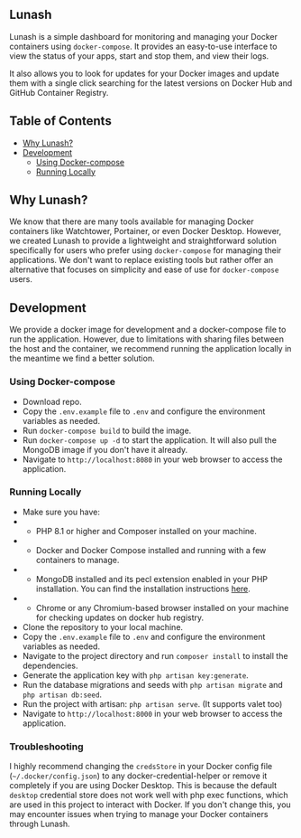## Lunash

Lunash is a simple dashboard for monitoring and managing your Docker containers using `docker-compose`. It provides an easy-to-use interface to view the status of your apps, start and stop them, and view their logs.

It also allows you to look for updates for your Docker images and update them with a single click searching for the latest versions on Docker Hub and GitHub Container Registry.

## Table of Contents

-   [Why Lunash?](#why-lunash)
-   [Development](#development)
    -   [Using Docker-compose](#using-docker-compose)
    -   [Running Locally](#running-locally)

## Why Lunash?

We know that there are many tools available for managing Docker containers like Watchtower, Portainer, or even Docker Desktop. However, we created Lunash to provide a lightweight and straightforward solution specifically for users who prefer using `docker-compose` for managing their applications.
We don't want to replace existing tools but rather offer an alternative that focuses on simplicity and ease of use for `docker-compose` users.

## Development

We provide a docker image for development and a docker-compose file to run the application. However, due to limitations with sharing files between the host and the container, we recommend running the application locally in the meantime we find a better solution.

### Using Docker-compose

-   Download repo.
-   Copy the `.env.example` file to `.env` and configure the environment variables as needed.
-   Run `docker-compose build` to build the image.
-   Run `docker-compose up -d` to start the application. It will also pull the MongoDB image if you don't have it already.
-   Navigate to `http://localhost:8080` in your web browser to access the application.

### Running Locally

-   Make sure you have:
-   -   PHP 8.1 or higher and Composer installed on your machine.
-   -   Docker and Docker Compose installed and running with a few containers to manage.
-   -   MongoDB installed and its pecl extension enabled in your PHP installation. You can find the installation instructions [here](https://www.php.net/manual/en/mongodb.installation.php).
-   -   Chrome or any Chromium-based browser installed on your machine for checking updates on docker hub registry.
-   Clone the repository to your local machine.
-   Copy the `.env.example` file to `.env` and configure the environment variables as needed.
-   Navigate to the project directory and run `composer install` to install the dependencies.
-   Generate the application key with `php artisan key:generate`.
-   Run the database migrations and seeds with `php artisan migrate` and `php artisan db:seed`.
-   Run the project with artisan: `php artisan serve`. (It supports valet too)
-   Navigate to `http://localhost:8000` in your web browser to access the application.

### Troubleshooting

I highly recommend changing the `credsStore` in your Docker config file (`~/.docker/config.json`) to any docker-credential-helper or remove it completely if you are using Docker Desktop. This is because the default `desktop` credential store does not work well with php exec functions, which are used in this project to interact with Docker. If you don't change this, you may encounter issues when trying to manage your Docker containers through Lunash.
